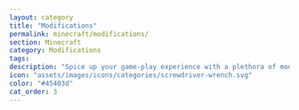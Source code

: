 ```yaml
---
layout: category
title: "Modifications"
permalink: minecraft/modifications/
section: Minecraft
category: Modifications
tags:
description: "Spice up your game-play experience with a plethora of modifications and addons, including plugins, mods and data-packs."
icon: "assets/images/icons/categories/screwdriver-wrench.svg"
color: "#45403d"
cat_order: 3
---
```

